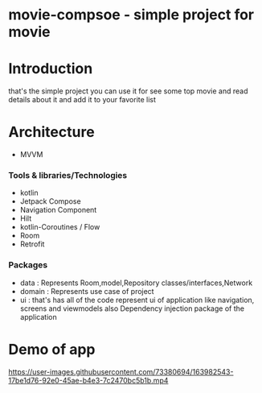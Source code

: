 # movie-compsoe - simple project for movie

# Introduction
that's the simple project you can use it for see some top movie and read details about it and add it to your favorite list

# Architecture
* MVVM

### <font size="3">Tools & libraries/Technologies</font>
* kotlin
* Jetpack Compose
* Navigation Component
* Hilt
* kotlin-Coroutines / Flow
* Room
* Retrofit
 
### Packages
* data : Represents Room,model,Repository classes/interfaces,Network
* domain : Represents use case of project
* ui : that's has all of the code represent ui of application like navigation, screens and viewmodels also Dependency injection package of the application

# Demo of app





https://user-images.githubusercontent.com/73380694/163982543-17be1d76-92e0-45ae-b4e3-7c2470bc5b1b.mp4



